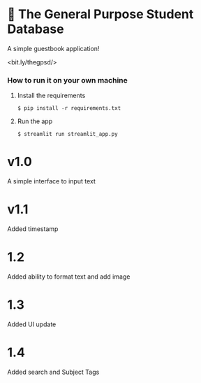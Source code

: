 # 🎈 The General Purpose Student Database

A simple guestbook application!

<bit.ly/thegpsd/>

### How to run it on your own machine

1. Install the requirements

   ```
   $ pip install -r requirements.txt
   ```

2. Run the app

   ```
   $ streamlit run streamlit_app.py
   ```

# v1.0

A simple interface to input text

# v1.1

Added timestamp

# 1.2

Added ability to format text and add image

# 1.3

Added UI update

# 1.4

Added search and Subject Tags


   
